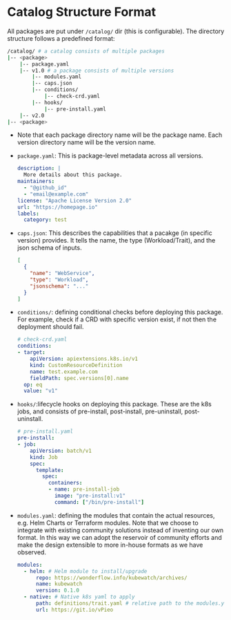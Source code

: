 # Catalog Structure Format

All packages are put under `/catalog/` dir (this is configurable). The directory structure follows a predefined format:

```bash
/catalog/ # a catalog consists of multiple packages 
|-- <package>
    |-- package.yaml
    |-- v1.0 # a package consists of multiple versions
        |-- modules.yaml
        |-- caps.json
        |-- conditions/
            |-- check-crd.yaml
        |-- hooks/
            |-- pre-install.yaml
    |-- v2.0
|-- <package>
```

- Note that each package directory name will be the package name. Each version directory name will be the version name.

- `package.yaml`: This is package-level metadata across all versions.

  ```yaml
  description: |
    More details about this package.
  maintainers:
    - "@github_id"
    - "email@example.com"
  license: "Apache License Version 2.0"
  url: "https://homepage.io"
  labels:
    category: test
  ```

- `caps.json`: This describes the capabilities that a pacakge (in specific version) provides. It tells the name, the type (Workload/Trait), and the json schema of inputs.

  ```json
  [
    {
      "name": "WebService",
      "type": "Workload",
      "jsonschema": "..."
    }
  ]
  ```

- `conditions/`: defining conditional checks before deploying this package. For example, check if a CRD with specific version exist, if not then the deployment should fail.

  ```yaml
  # check-crd.yaml
  conditions:
  - target:
      apiVersion: apiextensions.k8s.io/v1
      kind: CustomResourceDefinition
      name: test.example.com
      fieldPath: spec.versions[0].name
    op: eq
    value: "v1"
  ```

- `hooks/`:lifecycle hooks on deploying this package. These are the k8s jobs, and consists of pre-install, post-install, pre-uninstall, post-uninstall.

  ```yaml
  # pre-install.yaml
  pre-install:
  - job:
      apiVersion: batch/v1
      kind: Job
      spec:
        template:
          spec:
            containers:
            - name: pre-install-job
              image: "pre-install:v1"
              command: ["/bin/pre-install"]
  ```

- `modules.yaml`: defining the modules that contain the actual resources, e.g. Helm Charts or Terraform modules. Note that we choose to integrate with existing community solutions instead of inventing our own format. In this way we can adopt the reservoir of community efforts and make the design extensible to more in-house formats as we have observed.

  ```yaml
  modules:
    - helm: # Helm module to install/upgrade
        repo: https://wonderflow.info/kubewatch/archives/
        name: kubewatch
        version: 0.1.0
    - native: # Native k8s yaml to apply
        path: definitions/trait.yaml # relative path to the modules.yaml
        url: https://git.io/vPieo
  ```